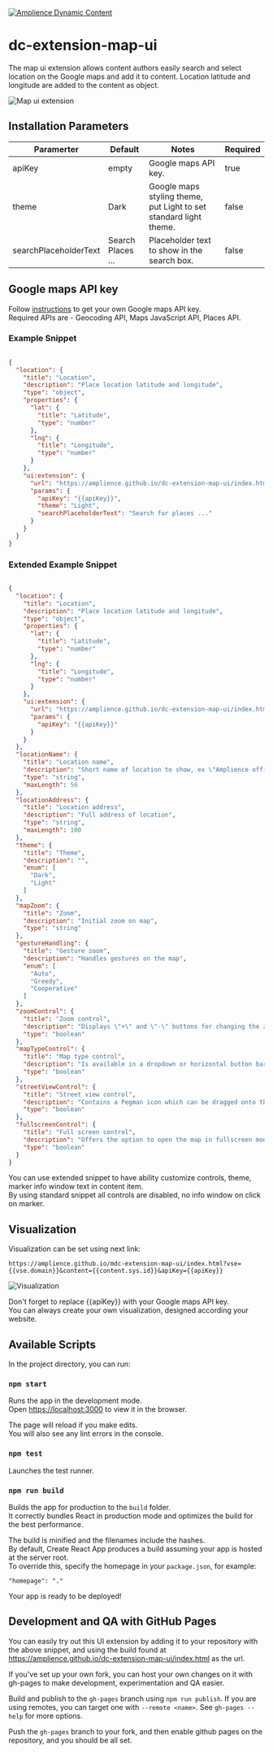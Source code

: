 [![Amplience Dynamic Content](header.png)](https://amplience.com/dynamic-content)

# dc-extension-map-ui

The map ui extension allows content authors easily search and select location on the Google maps and add it to content.
Location latitude and longitude are added to the content as object.

![Map ui extension](screenshot.png)

## Installation Parameters

| Paramerter  |  Default  | Notes   | Required |
|---|---|---|---|
| apiKey | empty | Google maps API key. | true
| theme | Dark | Google maps styling theme, put Light to set standard light theme. | false
| searchPlaceholderText | Search Places ... | Placeholder text to show in the search box. | false


## Google maps API key

Follow [instructions](https://developers.google.com/maps/documentation/javascript/get-api-key) to get your own Google maps API key.  
Required APIs are - Geocoding API, Maps JavaScript API, Places API.
                    

### Example Snippet

```json

{
  "location": {
    "title": "Location",
    "description": "Place location latitude and longitude",
    "type": "object",
    "properties": {
      "lat": {
        "title": "Latitude",
        "type": "number"
      },
      "lng": {
        "title": "Longitude",
        "type": "number"
      }
    },
    "ui:extension": {
      "url": "https://amplience.github.io/dc-extension-map-ui/index.html",
      "params": {
        "apiKey": "{{apiKey}}",
        "theme": "Light",
        "searchPlaceholderText": "Search for places ..."
      }
    }
  }
}
```

### Extended Example Snippet

```json

{
  "location": {
    "title": "Location",
    "description": "Place location latitude and longitude",
    "type": "object",
    "properties": {
      "lat": {
        "title": "Latitude",
        "type": "number"
      },
      "lng": {
        "title": "Longitude",
        "type": "number"
      }
    },
    "ui:extension": {
      "url": "https://amplience.github.io/dc-extension-map-ui/index.html",
      "params": {
        "apiKey": "{{apiKey}}"
      }
    }
  },
  "locationName": {
    "title": "Location name",
    "description": "Short name of location to show, ex \"Amplience office\"",
    "type": "string",
    "maxLength": 56
  },
  "locationAddress": {
    "title": "Location address",
    "description": "Full address of location",
    "type": "string",
    "maxLength": 100
  },
  "theme": {
    "title": "Theme",
    "description": "",
    "enum": [
      "Dark",
      "Light"
    ]
  },
  "mapZoom": {
    "title": "Zoom",
    "description": "Initial zoom on map",
    "type": "string"
  },
  "gestureHandling": {
    "title": "Gesture zoom",
    "description": "Handles gestures on the map",
    "enum": [
      "Auto",
      "Greedy",
      "Cooperative"
    ]
  },
  "zoomControl": {
    "title": "Zoom control",
    "description": "Displays \"+\" and \"-\" buttons for changing the zoom level of the map",
    "type": "boolean"
  },
  "mapTypeControl": {
    "title": "Map type control",
    "description": "Is available in a dropdown or horizontal button bar style, allowing the user to choose a map type",
    "type": "boolean"
  },
  "streetViewControl": {
    "title": "Street view control",
    "description": "Contains a Pegman icon which can be dragged onto the map to enable Street View",
    "type": "boolean"
  },
  "fullscreenControl": {
    "title": "Full screen control",
    "description": "Offers the option to open the map in fullscreen mode",
    "type": "boolean"
  }
}
```

You can use extended snippet to have ability customize controls, theme, marker info window text in content item.  
By using standard snippet all controls are disabled, no info window on click on marker.

## Visualization

Visualization can be set using next link: 

`https://amplience.github.io/mdc-extension-map-ui/index.html?vse={{vse.domain}}&content={{content.sys.id}}&apiKey={{apiKey}}`

![Visualization](screenshot_vis.png)

Don't forget to replace {{apiKey}} with your Google maps API key.  
You can always create your own visualization, designed according your website.

## Available Scripts

In the project directory, you can run:

### `npm start`

Runs the app in the development mode.  
Open [https://localhost:3000](https://localhost:3000) to view it in the browser.

The page will reload if you make edits.  
You will also see any lint errors in the console.

### `npm test`

Launches the test runner.  

### `npm run build`

Builds the app for production to the `build` folder.  
It correctly bundles React in production mode and optimizes the build for the best performance.

The build is minified and the filenames include the hashes.  
By default, Create React App produces a build assuming your app is hosted at the server root.  
To override this, specify the homepage in your `package.json`, for example:
 
 `"homepage": "."`

Your app is ready to be deployed!

## Development and QA with GitHub Pages

You can easily try out this UI extension by adding it to your repository with the above snippet, and using the build found at https://amplience.github.io/dc-extension-map-ui/index.html as the url.

If you've set up your own fork, you can host your own changes on it with gh-pages to make development, experimentation and QA easier.

Build and publish to the `gh-pages` branch using `npm run publish`. If you are using remotes, you can target one with `--remote <name>`. See `gh-pages --help` for more options.

Push the `gh-pages` branch to your fork, and then enable github pages on the repository, and you should be all set.
